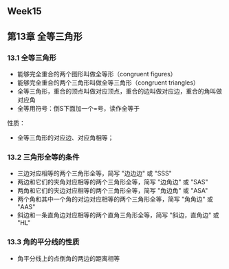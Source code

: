 ## Week15
## 第13章 全等三角形
### 13.1 全等三角形
* 能够完全重合的两个图形叫做全等形（congruent figures）
* 能够完全重合的两个三角形叫做全等三角形（congruent triangles）
* 全等三角形，重合的顶点叫做对应顶点，重合的边叫做对应边，重合的角叫做对应角
* 全等用符号：倒S下面加一个=号，读作全等于

性质：
* 全等三角形的对应边、对应角相等；
### 13.2 三角形全等的条件
* 三边对应相等的两个三角形全等，简写 "边边边" 或 "SSS"
* 两边和它们的夹角对应相等的两个三角形全等，简写 "边角边" 或 "SAS"
* 两角和它们的夹边对应相等的两个三角形全等，简写 "角边角" 或 "ASA"
* 两个角和其中一个角的对边对应相等的两个三角形全等，简写 "角角边" 或 "AAS"
* 斜边和一条直角边对应相等的两个直角三角形全等，简写 "斜边，直角边" 或 "HL"
### 13.3 角的平分线的性质
* 角平分线上的点倒角的两边的距离相等




